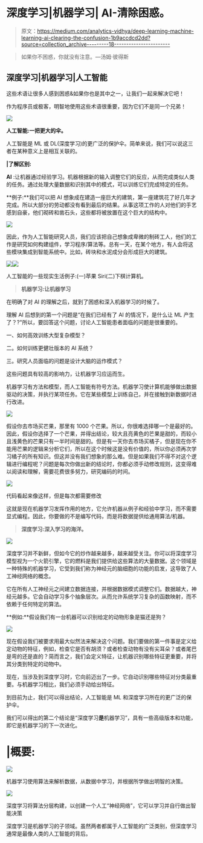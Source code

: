 # 深度学习|机器学习| AI-清除困惑。

> 原文：<https://medium.com/analytics-vidhya/deep-learning-machine-learning-ai-clearing-the-confusion-1b9accdcd2dd?source=collection_archive---------18----------------------->

> 如果你不困惑，你就没有注意。—汤姆·彼得斯

## 深度学习|机器学习|人工智能

这些术语让很多人感到困惑&如果你也是其中之一，让我们一起来解决它吧！

作为程序员或极客，明智地使用这些术语很重要，因为它们不是同一个兄弟！

![](img/b3695aa5c64dda358361da15c1e5f2cc.png)

**人工智能:一把更大的伞。**

人工智能是 ML 或 DL(深度学习)的更广泛的保护伞。简单来说，我们可以说这三者在某种意义上是相互关联的。

**|了解区别:**

**AI** :让机器通过经验学习。机器根据新的输入调整它们的反应，从而完成类似人类的任务。通过处理大量数据和识别其中的模式，可以训练它们完成特定的任务。

**例子:**我们可以把 AI 想象成在建造一座巨大的建筑，第一座建筑花了好几年才完成。所以大部分的劳动都没有看到最后的结果。从事这项工作的人对他们的手艺感到自豪，他们砌砖和凿石头，这些都将被放置在这个巨大的结构中。

![](img/5fd23028227f2a5db7e1ac3d542e7ef0.png)

因此，作为人工智能研究人员，我们应该把自己想象成卑微的制砖工人，他们的工作是研究如何构建组件，学习程序/算法等。总有一天，在某个地方，有人会将这些模块集成到智能系统中。比如，砖块和水泥成分会形成巨大的建筑。

![](img/44de0570bb282e97a4b13994523d9713.png)![](img/7ecef092abcc0604fbfb72ef6497ffd8.png)

人工智能的一些现实生活例子:(一)苹果 Siri(二)下棋计算机。

> **机器学习:让机器学习**

在明确了对 AI 的理解之后，就到了困惑和深入机器学习的时候了。

理解 AI 后想到的第一个问题是“在我们已经有了 AI 的情况下，是什么让 ML 产生了？?"所以，要回答这个问题，讨论人工智能患者面临的问题是很重要的。

一、如何高效训练大型复杂模型？

二。如何训练更健壮版本的 AI 系统？

三。研究人员面临的问题是设计大脑的运作模式？

这些问题具有较高的影响力，让机器学习应运而生。

机器学习有方法和模型，而人工智能有符号方法。机器学习使计算机能够做出数据驱动的决策，并执行某项任务。它在某些模型上训练自己，并在接触到新数据时进行改进。

![](img/5ab83dadd3ff64659cd8fc0bb2b421d6.png)

假设你去市场买芒果，那里有 1000 个芒果。所以，你很难选择哪一个是最好的。因此，假设你选择了一个芒果，并得出结论，较大且亮黄色的芒果是甜的，而较小且浅黄色的芒果只有一半时间是甜的。但是有一天你去市场买橘子，但是现在你不能用芒果的逻辑来分析它们，所以在这个时候这是没有价值的，所以你必须再次学习橘子的所有知识。但这并没有我们想象的那么难。但是如果我们不得不对这个逻辑进行编程呢？问题是每次你做出新的结论时，你都必须手动修改规则，这变得难以阅读和理解，需要花费很多努力，研究编码的时间。

![](img/e5eff8c34f1970a45a33466aac0f9bca.png)

代码看起来像这样，但是每次都需要修改

这就是现在机器学习发挥作用的地方，它允许机器从例子和经验中学习，而不需要显式编程。因此，你要做的不是编写代码，而是将数据提供给通用算法/机器。

> **深度学习:深入学习的海洋。**

![](img/45484e6a6ce872090d8fab3e8694a7e1.png)

深度学习并不新鲜，但如今它的炒作越来越多，越来越受关注。你可以将深度学习模型视为一个火箭引擎，它的燃料是我们提供给这些算法的大量数据。这个领域是一种特殊的机器学习，它受到我们称为神经元的脑细胞的功能的启发，这导致了人工神经网络的概念。

它在所有人工神经元之间建立数据连接，并根据数据模式调整它们。数据越大，神经元越多。它会自动学习多个抽象层次。从而允许系统学习复杂的函数映射，而不依赖于任何特定的算法。

**例如:**假设我们有一台机器可以识别给定的动物形象是猫还是狗？

![](img/55716d8882514464d15526e0b65188bc.png)

现在假设我们被要求用最大似然法来解决这个问题。我们要做的第一件事是定义给定动物的特征，例如，检查它是否有胡须？或者检查动物有没有尖耳朵？或者尾巴是弯的还是直的？简而言之，我们会定义特征，让机器识别哪些特征更重要，并将其分类到特定的动物中。

现在，当涉及到深度学习时，它向前迈出了一步。它自动识别哪些特征对分类最重要。与机器学习相比，我们必须手动给出特征。

到目前为止，我们可以得出结论，人工智能是 ML 和深度学习所在的更广泛的保护伞。

我们可以得出的第二个结论是“深度学习**是**机器学习”，具有一些高级版本和功能，即它是机器学习的下一次进化。

# **|概要:**

![](img/9388801cf8ae4f29366263947f05760d.png)

机器学习使用算法来解析数据，从数据中学习，并根据所学做出明智的决策。

![](img/9814a3dc085825cb558addb7b2139035.png)

深度学习将算法分层构建，以创建一个人工“神经网络”，它可以学习并自行做出智能决策

深度学习是机器学习的子领域。虽然两者都属于人工智能的广泛类别，但深度学习通常是最像人类的人工智能的背后。